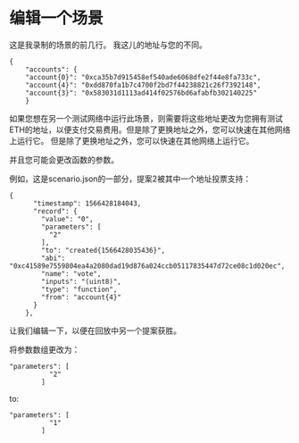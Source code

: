 # 编辑一个场景

这是我录制的场景的前几行。  我这儿的地址与您的不同。

```
{
    "accounts": {
    "account{0}": "0xca35b7d915458ef540ade6068dfe2f44e8fa733c",
    "account{4}": "0xdd870fa1b7c4700f2bd7f44238821c26f7392148",
    "account{3}": "0x583031d1113ad414f02576bd6afabfb302140225"
    }
```

如果您想在另一个测试网络中运行此场景，则需要将这些地址更改为您拥有测试ETH的地址，以便支付交易费用。但是除了更换地址之外，您可以快速在其他网络上运行它。  但是除了更换地址之外，您可以快速在其他网络上运行它。

并且您可能会更改函数的参数。

例如，这是scenario.json的一部分，提案2被其中一个地址投票支持：

```
{
      "timestamp": 1566428184043,
      "record": {
        "value": "0",
        "parameters": [
          "2"
        ],
        "to": "created{1566428035436}",
        "abi": "0xc41589e7559804ea4a2080dad19d876a024ccb05117835447d72ce08c1d020ec",
        "name": "vote",
        "inputs": "(uint8)",
        "type": "function",
        "from": "account{4}"
      }
    },
```

让我们编辑一下，以便在回放中另一个提案获胜。

将参数数组更改为：

```
"parameters": [
          "2"
        ]
```

to:

```
"parameters": [
          "1"
        ]
```
